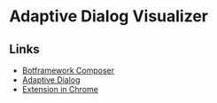 # Adaptive Dialog Visualizer

## Links

- [Botframework Composer](https://github.com/microsoft/BotFramework-Composer)
- [Adaptive Dialog](https://docs.microsoft.com/en-us/azure/bot-service/bot-builder-concept-adaptive-dialog-declarative?view=azure-bot-service-4.0)
- [Extension in Chrome]()
